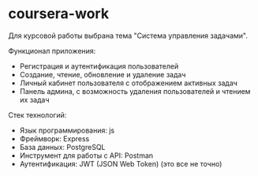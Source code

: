 # coursera-work

Для курсовой работы выбрана тема "Система управления задачами". 

Функционал приложения:
- Регистрация и аутентификация пользователей
- Создание, чтение, обновление и удаление задач
- Личный кабинет пользователя с отображением активных задач
- Панель админа, с возможность удаления пользователей и чтением их задач

Стек технологий:
- Язык программирования: js
- Фреймворк: Express
- База данных: PostgreSQL
- Инструмент для работы с API: Postman
- Аутентификация: JWT (JSON Web Token)
  (это все не точно)
